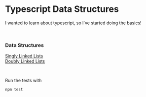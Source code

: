 # Typescript Data Structures
I wanted to learn about typescript, so I've started doing the basics!

<br />

### Data Structures  
[Singly Linked Lists](./src/SinglyLinkedList)  
[Doubly Linked Lists](./src/DoublyLinkedList)  

<br />

Run the tests with
```bash
npm test
```